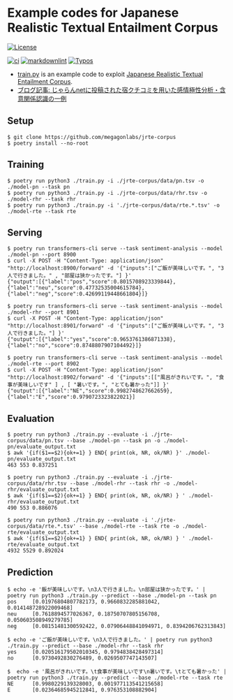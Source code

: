 
# Example codes for Japanese Realistic Textual Entailment Corpus

[![License](https://img.shields.io/badge/License-Apache%202.0-blue.svg)](https://opensource.org/licenses/Apache-2.0)

[![ci](https://github.com/megagonlabs/jrte-corpus_example/actions/workflows/ci.yml/badge.svg)](https://github.com/megagonlabs/jrte-corpus_example/actions/workflows/ci.yml)
[![markdownlint](https://github.com/megagonlabs/jrte-corpus_example/actions/workflows/lint.yml/badge.svg)](https://github.com/megagonlabs/jrte-corpus_example/actions/workflows/lint.yml)
[![Typos](https://github.com/megagonlabs/jrte-corpus_example/actions/workflows/typos.yml/badge.svg)](https://github.com/megagonlabs/jrte-corpus_example/actions/workflows/typos.yml)

- [train.py](train.py) is an example code to exploit [Japanese Realistic Textual Entailment Corpus](https://github.com/megagonlabs/jrte-corpus).
- [ブログ記事: じゃらんnetに投稿された宿クチコミを用いた感情極性分析・含意関係認識の一例](https://www.megagon.ai/jp/blog/japanese-realistic-textual-entailment-corpus/)

## Setup

```console
$ git clone https://github.com/megagonlabs/jrte-corpus
$ poetry install --no-root
```

## Training

```console
$ poetry run python3 ./train.py -i ./jrte-corpus/data/pn.tsv -o ./model-pn --task pn
$ poetry run python3 ./train.py -i ./jrte-corpus/data/rhr.tsv -o ./model-rhr --task rhr
$ poetry run python3 ./train.py -i './jrte-corpus/data/rte.*.tsv' -o ./model-rte --task rte
```

## Serving

```console
$ poetry run transformers-cli serve --task sentiment-analysis --model ./model-pn --port 8900
$ curl -X POST -H "Content-Type: application/json" "http://localhost:8900/forward" -d '{"inputs":["ご飯が美味しいです。", "3人で行きました。" , "部屋は狭かったです。"] }'
{"output":[{"label":"pos","score":0.8015708923339844},{"label":"neu","score":0.47732535004615784},{"label":"neg","score":0.42699119448661804}]}

$ poetry run transformers-cli serve --task sentiment-analysis --model ./model-rhr --port 8901
$ curl -X POST -H "Content-Type: application/json" "http://localhost:8901/forward" -d '{"inputs":["ご飯が美味しいです。", "3人で行きました。"] }'
{"output":[{"label":"yes","score":0.9653761386871338},{"label":"no","score":0.8748807907104492}]}

$ poetry run transformers-cli serve --task sentiment-analysis --model ./model-rte --port 8902
$ curl -X POST -H "Content-Type: application/json" "http://localhost:8902/forward" -d '{"inputs":[["風呂がきれいです。", "食事が美味しいです" ] , [ "暑いです。", "とても暑かった"]] }'
{"output":[{"label":"NE","score":0.9982748627662659},{"label":"E","score":0.9790723323822021}]
```

## Evaluation

```console
$ poetry run python3 ./train.py --evaluate -i ./jrte-corpus/data/pn.tsv --base ./model-pn --task pn -o ./model-pn/evaluate_output.txt
$ awk '{if($1==$2){ok+=1} } END{ print(ok, NR, ok/NR) }' ./model-pn/evaluate_output.txt
463 553 0.837251

$ poetry run python3 ./train.py --evaluate -i ./jrte-corpus/data/rhr.tsv --base ./model-rhr --task rhr -o ./model-rhr/evaluate_output.txt
$ awk '{if($1==$2){ok+=1} } END{ print(ok, NR, ok/NR) } ' ./model-rhr/evaluate_output.txt
490 553 0.886076

$ poetry run python3 ./train.py --evaluate -i './jrte-corpus/data/rte.*.tsv' --base ./model-rte --task rte -o ./model-rte/evaluate_output.txt
$ awk '{if($1==$2){ok+=1} } END{ print(ok, NR, ok/NR) } ' ./model-rte/evaluate_output.txt
4932 5529 0.892024
```

## Prediction

```console
$ echo -e '飯が美味しいです。\n3人で行きました。\n部屋は狭かったです。' | poetry run python3 ./train.py --predict --base ./model-pn --task pn
pos     [0.01976804807782173, 0.9660832285881042, 0.014148728922009468]
neu     [0.7618894577026367, 0.18750707805156708, 0.050603508949279785]
neg     [0.08151481300592422, 0.07906448841094971, 0.8394206762313843]

$ echo -e 'ご飯が美味しいです。\n3人で行きました。' | poetry run python3 ./train.py --predict --base ./model-rhr --task rhr
yes     [0.020516179502010345, 0.9794838428497314]
no      [0.9730492830276489, 0.0269507747143507]

$  echo -e '風呂がきれいです。\t食事が美味しいです\n暑いです。\tとても暑かった' | poetry run python3 ./train.py --predict --base ./model-rte --task rte
NE      [0.9980229139328003, 0.001977113541215658]
E       [0.02364685945212841, 0.976353108882904]
```
